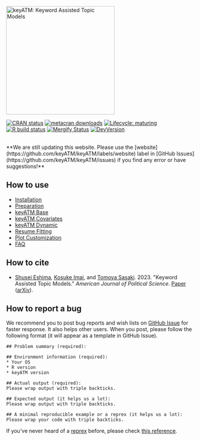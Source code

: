 <img src="https://keyatm.github.io/keyATM/reference/figures/keyATM_logoFull.svg" alt="keyATM: Keyword Assisted Topic Models" width="290"/>

<!-- badges: start -->
[![CRAN status](https://www.r-pkg.org/badges/version/keyATM)](https://CRAN.R-project.org/package=keyATM)
[![metacran downloads](https://cranlogs.r-pkg.org/badges/grand-total/keyATM)](https://cran.r-project.org/package=keyATM)
[![Lifecycle:
maturing](https://img.shields.io/badge/lifecycle-maturing-blue.svg)](https://www.tidyverse.org/lifecycle/#maturing)
[![R build status](https://github.com/keyATM/keyATM/actions/workflows/R-CMD-check.yml/badge.svg)](https://github.com/keyATM/keyATM/actions)
[![Mergify Status](https://img.shields.io/endpoint.svg?url=https://api.mergify.com/v1/badges/keyATM/keyATM&style=flat)](https://mergify.io)
[![DevVersion](https://img.shields.io/badge/Dev-v0.5.x-orange)](https://github.com/keyATM/keyATM/projects/3)
<!-- badges: end -->

<br>
**We are still updating this website. Please use the [website](https://github.com/keyATM/keyATM/labels/website) label in [GitHub Issues](https://github.com/keyATM/keyATM/issues) if you find any error or have suggestions!**


## How to use
* [Installation](articles/pkgdown_files/Installation.html)
* [Preparation](articles/pkgdown_files/Preparation.html)
* [keyATM Base](articles/pkgdown_files/keyATM_base.html)
* [keyATM Covariates](articles/pkgdown_files/keyATM_cov.html)
* [keyATM Dynamic](articles/pkgdown_files/keyATM_dynamic.html)
* [Resume Fitting](articles/pkgdown_files/Resume.html)
* [Plot Customization](articles/pkgdown_files/Plot.html)
* [FAQ](articles/pkgdown_files/FAQ.html)


## How to cite
*  <a href="https://shusei-e.github.io/" target="_blank">Shusei Eshima</a>, <a href="https://imai.fas.harvard.edu/" target="_blank">Kosuke Imai</a>, and <a href="https://tomoya-sasaki.github.io/" target="_blank">Tomoya Sasaki</a>. 2023. "Keyword Assisted Topic Models." *American Journal of Political Science*.  <a href="https://doi.org/10.1111/ajps.12779" target="_blank">Paper</a>  (<a href="http://arxiv.org/abs/2004.05964" target="_blank">arXiv</a>).

## How to report a bug
We recommend you to post bug reports and wish lists on [GitHub Issue](https://github.com/keyATM/keyATM/issues) for faster response. It also helps other users. When you post, please follow the following format (it will appear as a template in GitHub Issue).

```
## Problem summary (required):

## Environment information (required):
* Your OS
* R version
* keyATM version

## Actual output (required):
Please wrap output with triple backticks.

## Expected output (it helps us a lot):
Please wrap output with triple backticks.

## A minimal reproducible example or a reprex (it helps us a lot):
Please wrap your code with triple backticks.
```
If you've never heard of a [reprex](http://reprex.tidyverse.org/) before, please check [this reference](https://github.com/tidyverse/reprex#usage).



